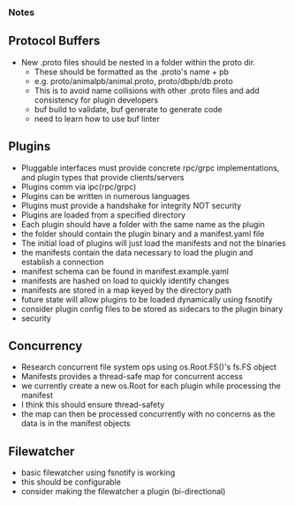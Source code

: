 ### Notes

## Protocol Buffers
- New .proto files should be nested in a folder within the proto dir.
  - These should be formatted as the .proto's name + pb
  - e.g. proto/animalpb/animal.proto, proto/dbpb/db.proto
  - This is to avoid name collisions with other .proto files and add consistency for plugin developers
  - buf build to validate, buf generate to generate code
  - need to learn how to use buf linter

## Plugins
- Pluggable interfaces must provide concrete rpc/grpc implementations, and plugin types that provide clients/servers
- Plugins comm via ipc(rpc/grpc)
- Plugins can be written in numerous languages
- Plugins must provide a handshake for integrity NOT security
- Plugins are loaded from a specified directory
- Each plugin should have a folder with the same name as the plugin
- the folder should contain the plugin binary and a manifest.yaml file
- The initial load of plugins will just load the manifests and not the binaries
- the manifests contain the data necessary to load the plugin and establish a connection
- manifest schema can be found in manifest.example.yaml
- manifests are hashed on load to quickly identify changes
- manifests are stored in a map keyed by the directory path
- future state will allow plugins to be loaded dynamically using fsnotify
- consider plugin config files to be stored as sidecars to the plugin binary
- security 
 
## Concurrency

- Research concurrent file system ops using os.Root.FS()'s fs.FS object
- Manifests provides a thread-safe map for concurrent access
- we currently create a new os.Root for each plugin while processing the manifest 
- I think this should ensure thread-safety
- the map can then be processed concurrently with no concerns as the data is in the manifest objects

## Filewatcher
- basic filewatcher using fsnotify is working
- this should be configurable
- consider making the filewatcher a plugin (bi-directional)